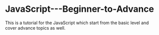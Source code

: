 # JavaScript---Beginner-to-Advance
This is a tutorial for the JavaScript which start from the basic level and cover advance topics as well.
